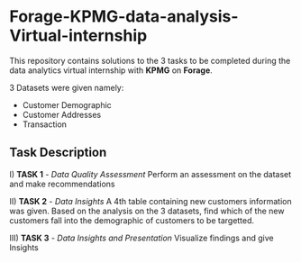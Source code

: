 # Forage-KPMG-data-analysis-Virtual-internship

This repository contains solutions to the 3 tasks to be completed during the data analytics virtual internship with **KPMG** on **Forage**.

3 Datasets were given namely:
- Customer Demographic 
- Customer Addresses
- Transaction

## Task Description
I) **TASK 1** - _Data Quality Assessment_
      Perform an assessment on the dataset and make recommendations 

II) **TASK 2** - _Data Insights_
      A 4th table containing new customers information was given. Based on the analysis on the 3 datasets, find which        of the new customers fall into the demographic of customers to be targetted.

III) **TASK 3** - _Data Insights and Presentation_
     Visualize findings and give Insights
